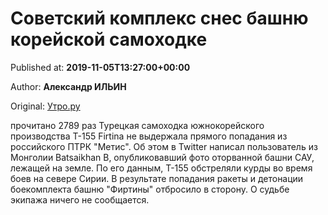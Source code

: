 
# Советский комплекс снес башню корейской самоходке

Published at: **2019-11-05T13:27:00+00:00**

Author: **Александр ИЛЬИН**

Original: [Утро.ру](https://utro.ru/army/2019/11/05/1423324.shtml)

прочитано 2789 раз
Турецкая самоходка южнокорейского производства Т-155 Firtina не выдержала прямого попадания из российского ПТРК "Метис". Об этом в Twitter написал пользователь из Монголии Batsaikhan B, опубликовавший фото оторванной башни САУ, лежащей на земле. По его данным, Т-155 обстреляли курды во время боев на севере Сирии. В результате попадания ракеты и детонации боекомплекта башню "Фиртины" отбросило в сторону. О судьбе экипажа ничего не сообщается.
